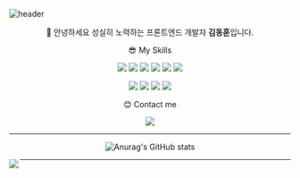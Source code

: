 
![header](https://capsule-render.vercel.app/api?type=waving&color=gradient&height=250&section=footer&text=DongDong's%20GitHub&fontSize=30&animation=fadeIn&desc=WELCOME?%20:\)&fontColor=ffffff&customColorList=12)

<div align = 'center'>
  
🙋 안녕하세요 성실히 노력하는 프론트엔드 개발자 <strong>김동훈</strong>입니다.

😎 My Skills
<p>
  
 <img src="https://img.shields.io/badge/HTML5-E34F26?style=flat-square&logo=HTML5&logoColor=white"/></a> 
<img src="https://img.shields.io/badge/CSS3-1572B6?style=flat-square&logo=CSS3&logoColor=white"/></a> 
<img src="https://img.shields.io/badge/JavaScript-F7DF1E?style=flat-square&logo=JavaScript&logoColor=white"/></a> 
<img src="https://img.shields.io/badge/React-61DAFB?style=flat-square&logo=React&logoColor=white"/></a> 
<img src="https://img.shields.io/badge/TypeScript-3178C6?style=flat-square&logo=TypeScript&logoColor=white"/></a> 
<img src="https://img.shields.io/badge/Next.js-000000?style=flat-square&logo=Next.js&logoColor=white"/></a> 

<img src="https://img.shields.io/badge/C-000000?style=flat-square&logo=CSharp&logoColor=white"/></a> 
<img src="https://img.shields.io/badge/Java-6DB33F?style=flat-square&logo=Java&logoColor=white"/></a> 
<img src="https://img.shields.io/badge/Python-3776AB?style=flat-square&logo=Python&logoColor=white"/></a> 
<img src="https://img.shields.io/badge/MySql-4479A1?style=flat-square&logo=MySql&logoColor=white"/></a> 

  
😊 Contact me
  
<p>

<a href="https://ddhun.tistory.com/" target="_blank">
<img src="https://img.shields.io/badge/Blog-09B3AF?style=flat-square&logo=Storyblok&logoColor=white"/>
</a>
  
</p>

  
<hr/>
<div>
      
![Anurag's GitHub stats](https://github-readme-stats.vercel.app/api?username=agmon5959&include_all_commits=false&show_icons=true&theme=react)
    
</div>
  
   <img align="left" src="https://github-readme-stats.vercel.app/api/top-langs/?username=gsdgf1324&theme=dracula&exclude_repo=Computer-Science-Engineering&layout=compact&langs_count=10"/>
  
</div>
<hr/>
